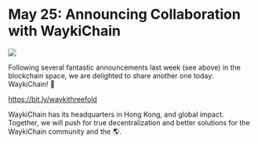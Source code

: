 # May 25: Announcing Collaboration with WaykiChain

![](threefold__waykichainintro.jpeg  )

Following several fantastic announcements last week (see above) in the blockchain space, we are delighted to share another one today: WaykiChain! 🤝

https://bit.ly/waykithreefold

WaykiChain has its headquarters in Hong Kong, and global impact. Together, we will push for true decentralization and better solutions for the WaykiChain community and the 🌎.